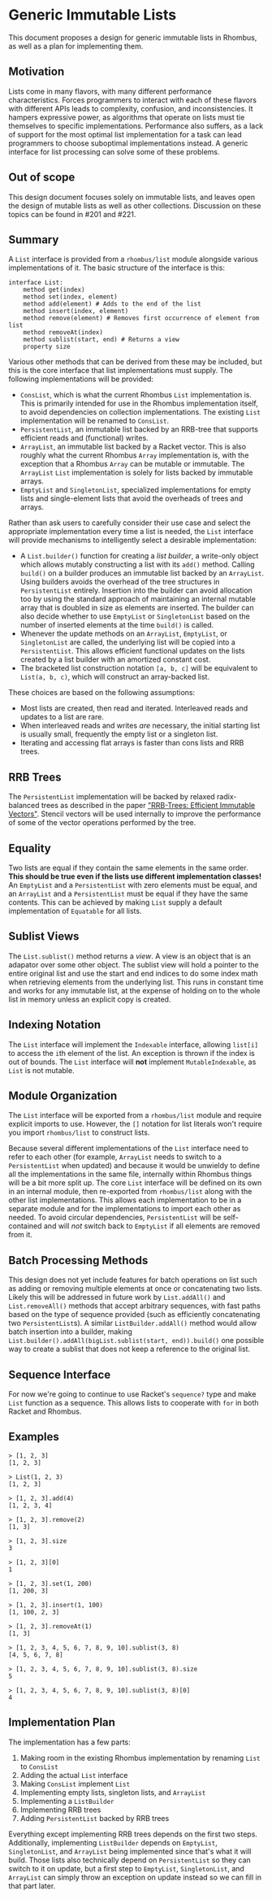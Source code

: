 Generic Immutable Lists
=======================

This document proposes a design for generic immutable lists in Rhombus, as well as a plan for implementing them.

Motivation
----------

Lists come in many flavors, with many different performance characteristics. Forces programmers to interact with each of these flavors with different APIs leads to complexity, confusion, and inconsistencies. It hampers expressive power, as algorithms that operate on lists must tie themselves to specific implementations. Performance also suffers, as a lack of support for the most optimal list implementation for a task can lead programmers to choose suboptimal implementations instead. A generic interface for list processing can solve some of these problems.

Out of scope
------------

This design document focuses solely on immutable lists, and leaves open the design of mutable lists as well as other collections. Discussion on these topics can be found in #201 and #221.

Summary
-------

A `List` interface is provided from a `rhombus/list` module alongside various implementations of it. The basic structure of the interface is this:

```
interface List:
    method get(index)
    method set(index, element)
    method add(element) # Adds to the end of the list
    method insert(index, element)
    method remove(element) # Removes first occurrence of element from list
    method removeAt(index)
    method sublist(start, end) # Returns a view
    property size
```

Various other methods that can be derived from these may be included, but this is the core interface that list implementations must supply. The following implementations will be provided:

- `ConsList`, which is what the current Rhombus `List` implementation is. This is primarily intended for use in the Rhombus implementation itself, to avoid dependencies on collection implementations. The existing `List` implementation will be renamed to `ConsList`.
- `PersistentList`, an immutable list backed by an RRB-tree that supports efficient reads and (functional) writes.
- `ArrayList`, an immutable list backed by a Racket vector. This is also roughly what the current Rhombus `Array` implementation is, with the exception that a Rhombus `Array` can be mutable or immutable. The `ArrayList` `List` implementation is solely for lists backed by immutable arrays.
- `EmptyList` and `SingletonList`, specialized implementations for empty lists and single-element lists that avoid the overheads of trees and arrays.

Rather than ask users to carefully consider their use case and select the appropriate implementation every time a list is needed, the `List` interface will provide mechanisms to intelligently select a desirable implementation:

- A `List.builder()` function for creating a *list builder*, a write-only object which allows mutably constructing a list with its `add()` method. Calling `build()` on a builder produces an immutable list backed by an `ArrayList`. Using builders avoids the overhead of the tree structures in `PersistentList` entirely. Insertion into the builder can avoid allocation too by using the standard approach of maintaining an internal mutable array that is doubled in size as elements are inserted. The builder can also decide whether to use `EmptyList` or `SingletonList` based on the number of inserted elements at the time `build()` is called.
- Whenever the update methods on an `ArrayList`, `EmptyList`, or `SingletonList` are called, the underlying list will be copied into a `PersistentList`. This allows efficient functional updates on the lists created by a list builder with an amortized constant cost.
- The bracketed list construction notation `[a, b, c]` will be equivalent to `List(a, b, c)`, which will construct an array-backed list.

These choices are based on the following assumptions:

- Most lists are created, then read and iterated. Interleaved reads and updates to a list are rare.
- When interleaved reads and writes *are* necessary, the initial starting list is usually small, frequently the empty list or a singleton list.
- Iterating and accessing flat arrays is faster than cons lists and RRB trees.

RRB Trees
---------

The `PersistentList` implementation will be backed by relaxed radix-balanced trees as described in the paper ["RRB-Trees: Efficient Immutable Vectors"](https://citeseerx.ist.psu.edu/viewdoc/download;jsessionid=F16EC1235F2CFF0ED612C3C1ADC87EAF?doi=10.1.1.592.5377&rep=rep1&type=pdf). Stencil vectors will be used internally to improve the performance of some of the vector operations performed by the tree.

Equality
--------

Two lists are equal if they contain the same elements in the same order. **This should be true even if the lists use different implementation classes!** An `EmptyList` and a `PersistentList` with zero elements must be equal, and an `ArrayList` and a `PersistentList` must be equal if they have the same contents. This can be achieved by making `List` supply a default implementation of `Equatable` for all lists.

Sublist Views
-------------

The `List.sublist()` method returns a _view_. A view is an object that is an adapator over some other object. The sublist view will hold a pointer to the entire original list and use the start and end indices to do some index math when retrieving elements from the underlying list. This runs in constant time and works for any immutable list, at the expense of holding on to the whole list in memory unless an explicit copy is created.

Indexing Notation
-----------------

The `List` interface will implement the `Indexable` interface, allowing `list[i]` to access the `i`th element of the list. An exception is thrown if the index is out of bounds. The `List` interface will **not** implement `MutableIndexable`, as `List` is not mutable.

Module Organization
-------------------

The `List` interface will be exported from a `rhombus/list` module and require explicit imports to use. However, the `[]` notation for list literals won't require you import `rhombus/list` to construct lists.

Because several different implementations of the `List` interface need to refer to each other (for example, `ArrayList` needs to switch to a `PersistentList` when updated) and because it would be unwieldy to define all the implementations in the same file, internally within Rhombus things will be a bit more split up. The core `List` interface will be defined on its own in an internal module, then re-exported from `rhombus/list` along with the other list implementations. This allows each implementation to be in a separate module and for the implementations to import each other as needed. To avoid circular dependencies, `PersistentList` will be self-contained and will _not_ switch back to `EmptyList` if all elements are removed from it.

Batch Processing Methods
------------------------

This design does not yet include features for batch operations on list  such as adding or removing multiple elements at once or concatenating two lists. Likely this will be addressed in future work by `List.addAll()` and `List.removeAll()` methods that accept arbitrary sequences, with fast paths based on the type of sequence provided (such as efficiently concatenating two `PersistentList`s). A similar `ListBuilder.addAll()` method would allow batch insertion into a builder, making `List.builder().addAll(bigList.sublist(start, end)).build()` one possible way to create a sublist that does not keep a reference to the original list.

Sequence Interface
------------------

For now we're going to continue to use Racket's `sequence?` type and make `List` function as a sequence. This allows lists to cooperate with `for` in both Racket and Rhombus.

Examples
--------

```
> [1, 2, 3]
[1, 2, 3]

> List(1, 2, 3)
[1, 2, 3]

> [1, 2, 3].add(4)
[1, 2, 3, 4]

> [1, 2, 3].remove(2)
[1, 3]

> [1, 2, 3].size
3

> [1, 2, 3][0]
1

> [1, 2, 3].set(1, 200)
[1, 200, 3]

> [1, 2, 3].insert(1, 100)
[1, 100, 2, 3]

> [1, 2, 3].removeAt(1)
[1, 3]

> [1, 2, 3, 4, 5, 6, 7, 8, 9, 10].sublist(3, 8)
[4, 5, 6, 7, 8]

> [1, 2, 3, 4, 5, 6, 7, 8, 9, 10].sublist(3, 8).size
5

> [1, 2, 3, 4, 5, 6, 7, 8, 9, 10].sublist(3, 8)[0]
4
```

Implementation Plan
-------------------

The implementation has a few parts:

1. Making room in the existing Rhombus implementation by renaming `List` to `ConsList`
2. Adding the actual `List` interface
3. Making `ConsList` implement `List`
4. Implementing empty lists, singleton lists, and `ArrayList`
5. Implementing a `ListBuilder`
6. Implementing RRB trees
7. Adding `PersistentList` backed by RRB trees

Everything except implementing RRB trees depends on the first two steps. Additionally, implementing `ListBuilder` depends on `EmptyList`, `SingletonList`, and `ArrayList` being implemented since that's what it will build. Those lists also technically depend on `PersistentList` so they can switch to it on update, but a first step to `EmptyList`, `SingletonList`, and `ArrayList` can simply throw an exception on update instead so we can fill in that part later.
